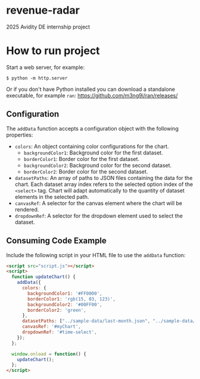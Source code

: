 # revenue-radar
2025 Avidity DE internship project

# How to run project

Start a web server, for example:

```
$ python -m http.server
```

Or if you don't have Python installed you can download a standalone executable, for example `ran`: https://github.com/m3ng9i/ran/releases/

## Configuration

The `addData` function accepts a configuration object with the following properties:

- `colors`: An object containing color configurations for the chart.
  - `backgroundColor1`: Background color for the first dataset.
  - `borderColor1`: Border color for the first dataset.
  - `backgroundColor2`: Background color for the second dataset.
  - `borderColor2`: Border color for the second dataset.
- `datasetPaths`: An array of paths to JSON files containing the data for the chart. Each dataset array index refers to the selected option index of the `<select>` tag. Chart will adapt automatically to the quantity of dataset elements in the selected path.
- `canvasRef`: A selector for the canvas element where the chart will be rendered.
- `dropdownRef`: A selector for the dropdown element used to select the dataset.


## Consuming Code Example

Include the following script in your HTML file to use the `addData` function:

```html
<script src="script.js"></script>
<script>
  function updateChart() {
    addData({
      colors: {
        backgroundColor1: '#FF0000',
        borderColor1: 'rgb(15, 03, 123)',
        backgroundColor2: '#00FF00',
        borderColor2: 'green',
      },
      datasetPaths: ["../sample-data/last-month.json", "../sample-data/last-30-days.json", "../sample-data/last-90-days.json", "../sample-data/last-6-months.json", "../sample-data/last-year.json"], 
      canvasRef: '#myChart',
      dropdownRef: '#time-select',
    });
  };

  window.onload = function() {
    updateChart();
  };
</script>
```